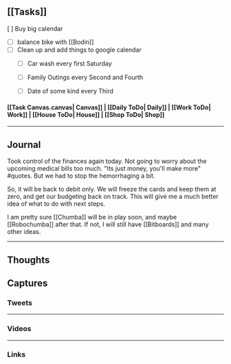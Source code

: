 ## [[Tasks]]

[ ] Buy big calendar
- [ ] balance bike with [[Bodin]] 
- [ ] Clean up and add things to google calendar
	- [ ] Car wash every first Saturday
	- [ ] Family Outings every Second and Fourth
	- [ ] Date of some kind every Third


#### [[Task Canvas.canvas| Canvas]] | [[Daily ToDo| Daily]] | [[Work ToDo| Work]] |  [[House ToDo| House]] |  [[Shop ToDo| Shop]] 
---


## Journal
Took control of the finances again today. Not going to worry about the upcoming medical bills too much. "Its just money, you'll make more" #quotes.  But we had to stop the hemorrhaging a bit.  

So, it will be back to debit only. We will freeze the cards and keep them at zero, and get our budgeting back on track.  This will give me a much better idea of what to do with next steps.

I am pretty sure [[Chumba]] will be in play soon, and maybe [[Robochumba]] after that. If not, I will still have [[Bitboards]] and many other ideas.

---

## Thoughts

## Captures

### Tweets

---
### Videos

---
### Links



